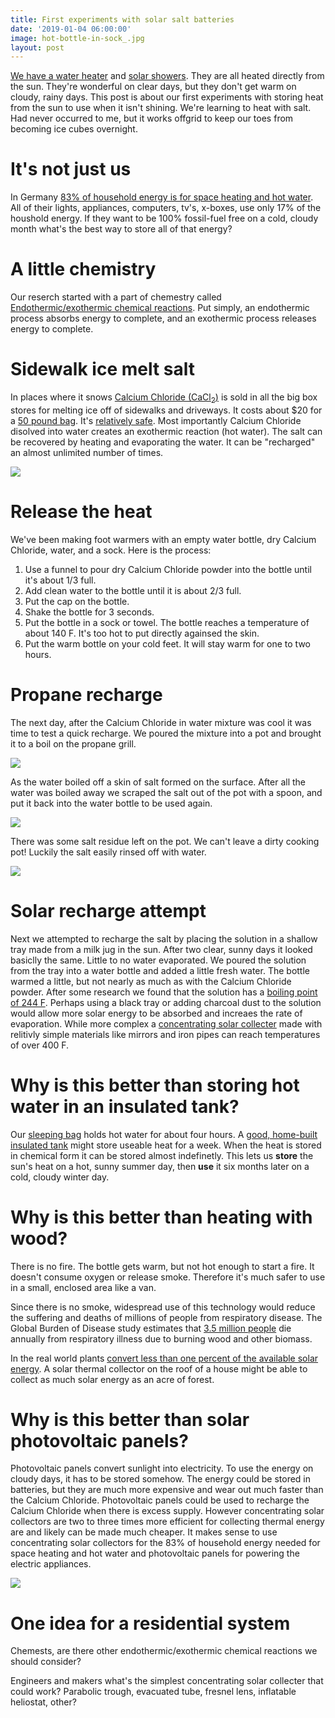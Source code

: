 ```yaml
---
title: First experiments with solar salt batteries
date: '2019-01-04 06:00:00'
image: hot-bottle-in-sock_.jpg
layout: post
---
```


[We have a water heater](https://reverdecer.annalisagross.com/2018/10/10/we-have-a-water-heater/) and [solar showers](https://reverdecer.annalisagross.com/2018/06/22/the-evolution-of-showering/). They are all heated directly from the sun. They're wonderful on clear days, but they don't get warm on cloudy, rainy days. This post is about our first experiments with storing heat from the sun to use when it isn't shining. We're learning to heat with salt. Had never occurred to me, but it works offgrid to keep our toes from becoming ice cubes overnight.


# It's not just us

In Germany [83% of household energy is for space heating and hot water](https://solar-heating-initiative.com/). All of their lights, appliances, computers, tv's, x-boxes, use only 17% of the houshold energy. If they want to be 100% fossil-fuel free on a cold, cloudy month what's the best way to store all of that energy?


# A little chemistry

Our reserch started with a part of chemestry called [Endothermic/exothermic chemical reactions](https://en.wikipedia.org/wiki/Thermal_energy_storage#Endothermic/exothermic_chemical_reactions). Put simply, an endothermic process absorbs energy to complete, and an exothermic process releases energy to complete.

# Sidewalk ice melt salt

In places where it snows [Calcium Chloride (CaCl<sub>2</sub>)](https://www.homedepot.com/p/BLANK-INDUSTRIES-LLC-BLANK-INDUSTRIES-LLC-7892/202590325) is sold in all the big box stores for melting ice off of sidewalks and driveways.  It costs about $20 for a [50 pound bag](https://www.lowes.com/pd/50-lbs-Fast-Acting-Calcium-Chloride-Ice-Melt/3540820).  It's [relatively safe](https://en.wikipedia.org/wiki/Calcium_chloride#Hazards).  Most importantly Calcium Chloride disolved into water creates an exothermic reaction (hot water). The salt can be recovered by heating and evaporating the water. It can be "recharged" an almost unlimited number of times.

[![](/images/cacl2-pour_.jpg)](/images/cacl2-pour.jpg)
# Release the heat

We've been making foot warmers with an empty water bottle, dry Calcium Chloride, water, and a sock. Here is the process:

1. Use a funnel to pour dry Calcium Chloride powder into the bottle until it's about 1/3 full.
2. Add clean water to the bottle until it is about 2/3 full.
3. Put the cap on the bottle.
4. Shake the bottle for 3 seconds.
5. Put the bottle in a sock or towel.  The bottle reaches a temperature of about 140 F. It's too hot to put directly againsed the skin.
6. Put the warm bottle on your cold feet.  It will stay warm for one to two hours.


# Propane recharge

The next day, after the Calcium Chloride in water mixture was cool it was time to test a quick recharge.  We poured the mixture into a pot and brought it to a boil on the propane grill. 

![](/images/cacl2-boil.gif)

As the water boiled off a skin of salt formed on the surface.  After all the water was boiled away we scraped the salt out of the pot with a spoon, and put it back into the water bottle to be used again.

[![](/images/cacl2-recharged_.jpg)](/images/cacl2-recharged.jpg)

There was some salt residue left on the pot.  We can't leave a dirty cooking pot!  Luckily the salt easily rinsed off with water.

[![](/images/cacl2-tray_.jpg)](/images/cacl2-recharged.jpg)
# Solar recharge attempt

Next we attempted to recharge the salt by placing the solution in a shallow tray made from a milk jug in the sun.  After two clear, sunny days it looked basiclly the same. Little to no water evaporated. We poured the solution from the tray into a water bottle and added a little fresh water. The bottle warmed a little, but not nearly as much as with the Calcium Chloride powder.  After some research we found that the solution has a [boiling point of 244 F](http://www.tetrachemicals.com/getFile.asp?File_Content_ID=1138).  Perhaps using a black tray or adding charcoal dust to the solution would allow more solar energy to be absorbed and increaes the rate of evaporation.  While more complex a [concentrating solar collecter](https://www.builditsolar.com/Projects/Concentrating/concentrating.htm) made with relitivly simple materials like mirrors and iron pipes can reach temperatures of over 400 F.


# Why is this better than storing hot water in an insulated tank?

Our [sleeping bag](https://reverdecer.annalisagross.com/2018/12/21/cooking-in-a-sleeping-bag/) holds hot water for about four hours. A [good, home-built insulated tank](https://www.builditsolar.com/Experimental/PEXColDHW/HeatLoss.htm#TheTest) might store useable heat for a week.  When the heat is stored in chemical form it can be stored almost indefinetly. This lets us **store** the sun's heat on a hot, sunny summer day, then **use** it six months later on a cold, cloudy winter day.


# Why is this better than heating with wood?

There is no fire.  The bottle gets warm, but not hot enough to start a fire. It doesn't consume oxygen or release smoke. Therefore it's much safer to use in a small, enclosed area like a van.

Since there is no smoke, widespread use of this technology would reduce the suffering and deaths of millions of people from respiratory disease. The Global Burden of Disease study estimates that [3.5 million people](https://www.nationalgeographic.com/environment/great-energy-challenge/2012/cookstove-smoke-is-largest-environmental-threat-global-health-study-finds/) die annually from respiratory illness due to burning wood and other biomass.

In the real world plants [convert less than one percent of the available solar energy](https://en.wikipedia.org/wiki/Photosynthetic_efficiency).  A solar thermal collector on the roof of a house might be able to collect as much solar energy as an acre of forest.

# Why is this better than solar photovoltaic panels?

Photovoltaic panels convert sunlight into electricity.  To use the energy on cloudy days, it has to be stored somehow. The energy could be stored in batteries, but they are much more expensive and wear out much faster than the Calcium Chloride.  Photovoltaic panels could be used to recharge the Calcium Chloride when there is excess supply. However concentrating solar collectors are two to three times more efficient for collecting thermal energy are and likely can be made much cheaper.  It makes sense to use concentrating solar collectors for the 83% of household energy needed for space heating and hot water and photovoltaic panels for powering the electric appliances.

[![](/images/cacl2-residential_.jpg)](/images/cacl2-residential.jpg)
# One idea for a residential system

Chemests, are there other endothermic/exothermic chemical reactions we should consider?

Engineers and makers what's the simplest concentrating solar collecter that could work?  Parabolic trough, evacuated tube, fresnel lens, inflatable heliostat, other?



